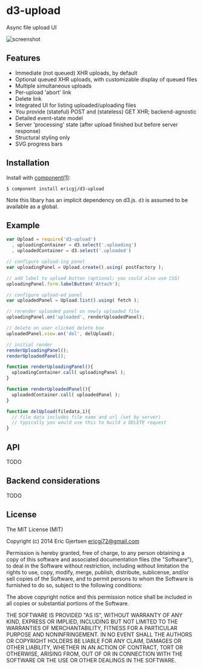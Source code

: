 
# d3-upload

  Async file upload UI

  ![screenshot](http://i.imgur.com/BkD9QtN.jpg)

## Features

  - Immediate (not queued) XHR uploads, by default
  - Optional queued XHR uploads, with customizable display of queued files
  - Multiple simultaneous uploads 
  - Per-upload 'abort' link
  - Delete link
  - Integrated UI for listing uploaded/uploading files
  - You provide (stateful) POST and (stateless) GET XHR; backend-agnostic
  - Detailed event-state model
  - Server 'processing' state (after upload finished but before server response)
  - Structural styling only
  - SVG progress bars

## Installation

  Install with [component(1)](http://component.io):

    $ component install ericgj/d3-upload

  Note this libary has an implicit dependency on d3.js. `d3` is assumed to be
  available as a global.

## Example

  ```js
  var Upload = require('d3-upload')
    , uploadingContainer = d3.select('.uploading')
    , uploadedContainer = d3.select('.uploaded')

  // configure upload-ing panel
  var uploadingPanel = Upload.create().using( postFactory );

  // add label to upload button (optional; you could also use CSS)
  uploadingPanel.form.labelButton('Attach');

  // configure upload-ed panel
  var uploadedPanel = Upload.list().using( fetch );
  
  // rerender uploaded panel on newly uploaded file
  uploadingPanel.on('uploaded', renderUploadedPanel); 
  
  // delete on user clicked delete box
  uploadedPanel.view.on('del', delUpload);  

  // initial render
  renderUploadingPanel();
  renderUploadedPanel();

  function renderUploadingPanel(){
    uploadingContainer.call( uploadingPanel );
  }

  function renderUploadedPanel(){
    uploadedContainer.call( uploadedPanel );
  }

  function delUpload(filedata,i){
    // file data includes file name and url (set by server)
    // typically you would use this to build a DELETE request
  }

  ```


## API

TODO


## Backend considerations

TODO


## License

  The MIT License (MIT)

  Copyright (c) 2014 Eric Gjertsen <ericgj72@gmail.com>

  Permission is hereby granted, free of charge, to any person obtaining a copy
  of this software and associated documentation files (the "Software"), to deal
  in the Software without restriction, including without limitation the rights
  to use, copy, modify, merge, publish, distribute, sublicense, and/or sell
  copies of the Software, and to permit persons to whom the Software is
  furnished to do so, subject to the following conditions:

  The above copyright notice and this permission notice shall be included in
  all copies or substantial portions of the Software.

  THE SOFTWARE IS PROVIDED "AS IS", WITHOUT WARRANTY OF ANY KIND, EXPRESS OR
  IMPLIED, INCLUDING BUT NOT LIMITED TO THE WARRANTIES OF MERCHANTABILITY,
  FITNESS FOR A PARTICULAR PURPOSE AND NONINFRINGEMENT. IN NO EVENT SHALL THE
  AUTHORS OR COPYRIGHT HOLDERS BE LIABLE FOR ANY CLAIM, DAMAGES OR OTHER
  LIABILITY, WHETHER IN AN ACTION OF CONTRACT, TORT OR OTHERWISE, ARISING FROM,
  OUT OF OR IN CONNECTION WITH THE SOFTWARE OR THE USE OR OTHER DEALINGS IN
  THE SOFTWARE.

